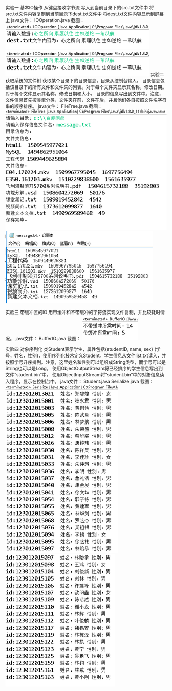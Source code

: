 
实验一 基本IO操作
从键盘接收字节流
写入到当前目录下的src.txt文件中
将src.txt文件内容复制到当前目录下dest.txt文件中
将dest.txt文件内容显示到屏幕上
java文件：
IOOperation.java
截图：
![image](https://github.com/ZQD5L/Java/raw/master/Experiment_IO/imgs/1.1.png)
![image](https://github.com/ZQD5L/Java/raw/master/Experiment_IO/1.1.png)
实验二 获取系统的文件树
获取某个目录下的目录信息，目录从控制台输入。
目录信息包括该目录下的所有文件和文件夹的列表。对于每个文件夹显示其名称，修改日期。对于每个文件显示其名称，修改日期和大小。
目录的信息写出到文件中。注意，文件信息首先按类型分类，文件夹在前，文件在后，并且他们各自按照文件名字符串的顺序排序。
java文件：
FileTree.java
截图：
![image](https://github.com/ZQD5L/Java/raw/master/Experiment_IO/imgs/2.1.png)
![image](https://github.com/ZQD5L/Java/raw/master/Experiment_IO/imgs/2.2.png)

实验三 带缓冲区的IO
用带缓冲和不带缓冲的字符流实现文件复制，并比较耗时情况。
java文件：
BufferIO.java
截图：
![image](https://github.com/ZQD5L/Java/raw/master/Experiment_IO/imgs/3.1.png)

实验四 对象序列化
类Student表示学生，属性包括{studentID, name, sex} (学号，姓名，性别)，使用序列化技术定义Student。学生信息从文件list.txt读入，并按照学号升序排列。注意，这里姓名和性别可以组织成String类型，而学号可以是String也可以是Long。
使用ObjectOutputStream将已经排序的学生信息写出到文件“student.bin”中。
使用ObjectInputStream将“student.bin”中的对象信息读入程序，显示在控制台中。
java文件：
Student.java
Serialize.java
截图：
![image](https://github.com/ZQD5L/Java/raw/master/Experiment_IO/imgs/4.1.png)
![image](https://github.com/ZQD5L/Java/raw/master/Experiment_IO/imgs/4.2.png)
